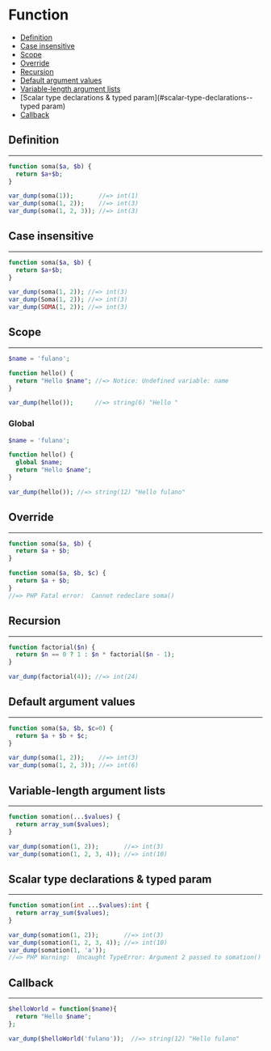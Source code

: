 # Function

- [Definition](#definition)
- [Case insensitive](#case-insensitive)
- [Scope](#scope)
- [Override](#override)
- [Recursion](#recursion)
- [Default argument values](#default-argument-values)
- [Variable-length argument lists](#variable-length-argument-lists)
- [Scalar type declarations & typed param](#scalar-type-declarations--typed param)
- [Callback](#callback)

## Definition
---
```php
function soma($a, $b) {
  return $a+$b;
}

var_dump(soma(1));       //=> int(1)
var_dump(soma(1, 2));    //=> int(3)
var_dump(soma(1, 2, 3)); //=> int(3)
```

## Case insensitive
---
```php
function soma($a, $b) {
  return $a+$b;
}

var_dump(soma(1, 2)); //=> int(3)
var_dump(Soma(1, 2)); //=> int(3)
var_dump(SOMA(1, 2)); //=> int(3)
```

## Scope
---

```php
$name = 'fulano';

function hello() {
  return "Hello $name"; //=> Notice: Undefined variable: name
}

var_dump(hello());      //=> string(6) "Hello "
```

### Global

```php
$name = 'fulano';

function hello() {
  global $name;
  return "Hello $name";
}

var_dump(hello()); //=> string(12) "Hello fulano"
```

## Override
---

```php
function soma($a, $b) {
  return $a + $b;
}

function soma($a, $b, $c) {
  return $a + $b;
}
//=> PHP Fatal error:  Cannot redeclare soma()
```

## Recursion
---
```php
function factorial($n) {
  return $n == 0 ? 1 : $n * factorial($n - 1);
}

var_dump(factorial(4)); //=> int(24)
```

## Default argument values
---

```php
function soma($a, $b, $c=0) {
  return $a + $b + $c;
}

var_dump(soma(1, 2));    //=> int(3)
var_dump(soma(1, 2, 3)); //=> int(6)
```

## Variable-length argument lists
---

```php
function somation(...$values) {
  return array_sum($values);
}

var_dump(somation(1, 2));       //=> int(3)
var_dump(somation(1, 2, 3, 4)); //=> int(10)
```

## Scalar type declarations & typed param
---

```php
function somation(int ...$values):int {
  return array_sum($values);
}

var_dump(somation(1, 2));       //=> int(3)
var_dump(somation(1, 2, 3, 4)); //=> int(10)
var_dump(somation(1, 'a'));     
//=> PHP Warning:  Uncaught TypeError: Argument 2 passed to somation() must be of the type integer, string given, called in php
```

## Callback
---

```php
$helloWorld = function($name){
  return "Hello $name";
};

var_dump($helloWorld('fulano'));  //=> string(12) "Hello fulano"
```